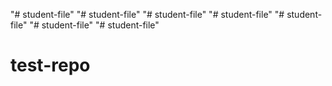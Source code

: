"# student-file" 
"# student-file" 
"# student-file" 
"# student-file" 
"# student-file" 
"# student-file" 
"# student-file" 
# test-repo
